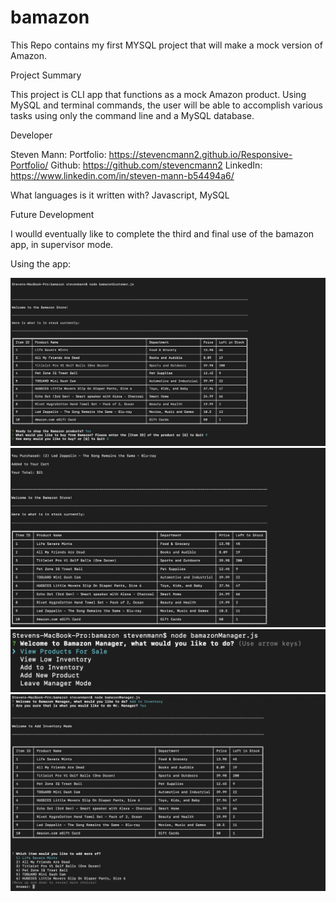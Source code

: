 # bamazon
This Repo contains my first MYSQL project that will make a mock version of Amazon. 

Project Summary

This project is CLI app that functions as a mock Amazon product. Using MySQL and terminal commands, the user will be able to accomplish various tasks using only the command line and a MySQL database. 

Developer

Steven Mann:
Portfolio: https://stevencmann2.github.io/Responsive-Portfolio/
Github: https://github.com/stevencmann2
LinkedIn: https://www.linkedin.com/in/steven-mann-b54494a6/

What languages is it written with? Javascript, MySQL

Future Development

I woulld eventually like to complete the third and final use of the bamazon app, in supervisor mode. 

Using the app:

![Image 1 of bamazon Customer Mode](./bamazonCustomer1.png)
![Image 2 of bamazon Customer Mode](./bamazonCustomer2.png)
![Image 1 of bamazon Manger Mode](./bamazonManager1.png)
![Image 2 of bamazon Manager Mode](./bamazonManager2.png)
